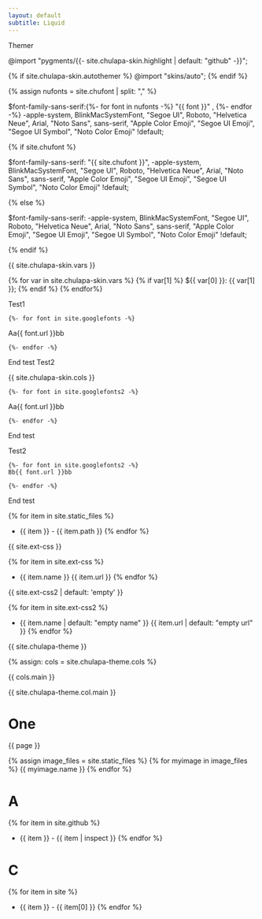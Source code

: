 ```yaml
---
layout: default
subtitle: Liquid 
---
```


Themer


 @import "pygments/{{- site.chulapa-skin.highlight | default: "github" -}}";


{% if site.chulapa-skin.autothemer %}
@import "skins/auto";
{% endif %}

{% assign nufonts = site.chufont | split: "," %}


$font-family-sans-serif:{%- for font in nufonts -%}  "{{ font }}" , {%- endfor -%} -apple-system, BlinkMacSystemFont, "Segoe UI", Roboto, "Helvetica Neue", Arial, "Noto Sans", sans-serif, "Apple Color Emoji", "Segoe UI Emoji", "Segoe UI Symbol", "Noto Color Emoji" !default;





{% if site.chufont %}

$font-family-sans-serif: "{{ site.chufont }}", -apple-system, BlinkMacSystemFont, "Segoe UI", Roboto, "Helvetica Neue", Arial, "Noto Sans", sans-serif, "Apple Color Emoji", "Segoe UI Emoji", "Segoe UI Symbol", "Noto Color Emoji" !default;



{% else %}

$font-family-sans-serif:      -apple-system, BlinkMacSystemFont, "Segoe UI", Roboto, "Helvetica Neue", Arial, "Noto Sans", sans-serif, "Apple Color Emoji", "Segoe UI Emoji", "Segoe UI Symbol", "Noto Color Emoji" !default;

{% endif %} 




{{ site.chulapa-skin.vars }}


{% for var in site.chulapa-skin.vars %}
{% if var[1] %}
${{ var[0] }}: {{ var[1] }};
{% endif %}
{% endfor%}

Test1

    {%- for font in site.googlefonts -%}
   Aa{{ font.url }}bb

    {%- endfor -%}

End test
Test2

{{ site.chulapa-skin.cols }}

    {%- for font in site.googlefonts2 -%}
   Aa{{ font.url }}bb

    {%- endfor -%}

End test


Test2

    {%- for font in site.googlefonts2 -%}
    Bb{{ font.url }}bb

    {%- endfor -%}

End test


{% for item in site.static_files %}
-  {{ item }} - {{ item.path }}
{% endfor %}


{{ site.ext-css }}

{% for item in site.ext-css %}
- {{ item.name }} {{ item.url }}
{% endfor %}

{{ site.ext-css2 | default: 'empty' }}

{% for item in site.ext-css2 %}
- {{ item.name | default: "empty name" }} {{ item.url | default: "empty url" }}
{% endfor %}

{{ site.chulapa-theme }}

{% assign: cols = site.chulapa-theme.cols %}

{{ cols.main  }}

{{ site.chulapa-theme.col.main }}
# One
{{ page }}

{% assign image_files = site.static_files %}
{% for myimage in image_files %}
  {{ myimage.name }}
{% endfor %}

# A
{% for item in site.github %}
-  {{ item }} - {{ item | inspect }}
{% endfor %}

# C
{% for item in site %}
-  {{ item }} - {{ item[0] }}
{% endfor %}


